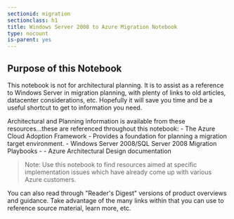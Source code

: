 ```yaml
---
sectionid: migration
sectionclass: h1
title: Windows Server 2008 to Azure Migration Notebook
type: nocount
is-parent: yes
---
```


## Purpose of this Notebook

This notebook is not for architectural planning. It is to assist as a reference to Windows Server in migration planning, with plenty of links to old articles, datacenter considerations, etc. Hopefully it will save you time and be a useful shortcut to get to information you need.

Architectural and Planning information is available from these resources...these are referenced throughout this notebook: 
	- The Azure Cloud Adoption Framework - Provides a foundation for planning a migration target environment.
	- Windows Server 2008/SQL Server 2008 Migration Playbooks - 
	- Azure Architectural Design documentation 

> Note: Use this notebook to find resources aimed at specific implementation issues which have already come up with various Azure customers.

You can also read through "Reader's Digest" versions of product overviews and guidance. Take advantage of the many links within that you can use to reference source material, learn more, etc. 

